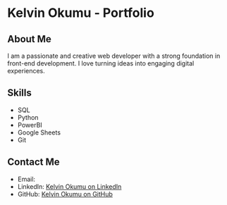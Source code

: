 # Kelvin Okumu - Portfolio

## About Me
I am a passionate and creative web developer with a strong foundation in front-end development. I love turning ideas into engaging digital experiences.

## Skills
- SQL
- Python
- PowerBI
- Google Sheets
- Git

## Contact Me
- Email: 
- LinkedIn: [Kelvin Okumu on LinkedIn](www.linkedin.com/in/kelvin-okumu-965bb0147)
- GitHub: [Kelvin Okumu on GitHub](https://github.com/kelvinokumu)
